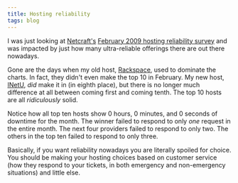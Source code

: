 ```yaml
---
title: Hosting reliability
tags: blog
---
```


I was just looking at [Netcraft's](http://netcraft.com/) [February 2009 hosting reliability survey](http://news.netcraft.com/archives/2009/03/02/new_york_internet_was_the_most_reliable_hosting_company_site_in_february_2009.html) and was impacted by just how many ultra-reliable offerings there are out there nowadays.

Gone are the days when my old host, [Rackspace](/wiki/Rackspace), used to dominate the charts. In fact, they didn't even make the top 10 in February. My new host, [INetU](/wiki/INetU), _did_ make it in (in eighth place), but there is no longer much difference at all between coming first and coming tenth. The top 10 hosts are all _ridiculously_ solid.

Notice how all top ten hosts show 0 hours, 0 minutes, and 0 seconds of downtime for the month. The winner failed to respond to only _one_ request in the entire month. The next four providers failed to respond to only two. The others in the top ten failed to respond to only three.

Basically, if you want reliability nowadays you are literally spoiled for choice. You should be making your hosting choices based on customer service (how they respond to your tickets, in both emergency and non-emergency situations) and little else.
